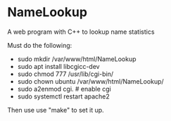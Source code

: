 # NameLookup

A web program with C++ to lookup name statistics


Must do the following:

 - sudo mkdir /var/www/html/NameLookup
 - sudo apt install libcgicc-dev
 - sudo chmod 777 /usr/lib/cgi-bin/
 - sudo chown ubuntu /var/www/html/NameLookup/
 - sudo a2enmod cgi. # enable cgi
 - sudo systemctl restart apache2

Then use use "make" to set it up.
